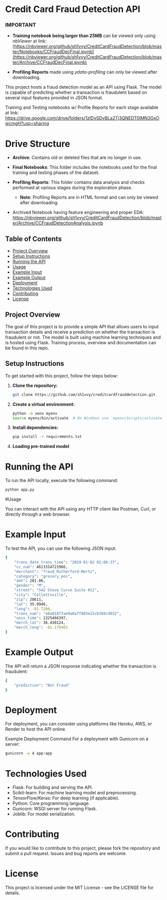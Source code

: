 # Credit Card Fraud Detection API

### IMPORTANT
- **Training notebook being larger than 25MB** can be viewed only using *nbViewer* at link: [https://nbviewer.org/github/sh1vvy/CreditCardFraudDetection/blob/master/Notebooks/CCFraudDecFinal.ipynb](https://nbviewer.org/github/sh1vvy/CreditCardFraudDetection/blob/master/Archive/CCFraudDecFinal.ipynb)

- **Profiling Reports** made using *ydata-profiling* can only be viewed after downloading.

This project hosts a fraud detection model as an API using Flask. The model is capable of predicting whether a transaction is fraudulent based on several input features provided in JSON format.

Training and Testing notebooks w/ Profile Reports for each stage available at link: https://drive.google.com/drive/folders/1zIDvSDvBLa2Tj3QNEDT0lMN3GsOwcmgH?usp=sharing
# Drive Structure

- **Archive**: Contains old or deleted files that are no longer in use.
- **Final Notebooks**: This folder includes the notebooks used for the final training and testing phases of the dataset.
- **Profiling Reports**: This folder contains data analysis and checks performed at various stages during the exploration phase.
  - **Note**: Profiling Reports are in HTML format and can only be viewed after downloading.
 
- Archived Notebook having feature engineering and proper EDA: https://nbviewer.org/github/sh1vvy/CreditCardFraudDetection/blob/master/Archive/CCFraudDetectionAnalysis.ipynb

## Table of Contents

- [Project Overview](#project-overview)
- [Setup Instructions](#setup-instructions)
- [Running the API](#running-the-api)
- [Usage](#usage)
- [Example Input](#example-input)
- [Example Output](#example-output)
- [Deployment](#deployment)
- [Technologies Used](#technologies-used)
- [Contributing](#contributing)
- [License](#license)

## Project Overview

The goal of this project is to provide a simple API that allows users to input transaction details and receive a prediction on whether the transaction is fraudulent or not. The model is built using machine learning techniques and is hosted using Flask. Training process, overview and documentation can be found in this repo.

## Setup Instructions

To get started with this project, follow the steps below:

1. **Clone the repository:**
   ```bash
   git clone https://github.com/sh1vvy/creditcardfrauddetection.git
   
2. **Create a virtual environment:**
   ```bash
   python -m venv myenv
   source myenv/bin/activate  # On Windows use `myenv\Scripts\activate`

3. **Install dependencies:**
   ```bash
   pip install -r requirements.txt

4. **Loading pre-trained model**


# **Running the API**

To run the API locally, execute the following command:

   ```bash
   python app.py
   ```


#Usage

You can interact with the API using any HTTP client like Postman, Curl, or directly through a web browser.

# Example Input
To test the API, you can use the following JSON input:
```bash
{
    "trans_date_trans_time": "2019-01-02 01:06:37",
    "cc_num": 4613314721966,
    "merchant": "fraud_Rutherford-Mertz",
    "category": "grocery_pos",
    "amt": 281.06,
    "gender": "M",
    "street": "542 Steve Curve Suite 011",
    "city": "Collettsville",
    "zip": 28611,
    "lat": 35.9946,
    "long": -81.7266,
    "trans_num": "e8a81877ae9a0a7f883e15cb39dc4022",
    "unix_time": 1325466397,
    "merch_lat": 36.430124,
    "merch_long": -81.179483
}
```

# Example Output
The API will return a JSON response indicating whether the transaction is fraudulent:

```bash
{
    "prediction": "Not Fraud"
}
```

# Deployment
For deployment, you can consider using platforms like Heroku, AWS, or Render to host the API online.

Example Deployment Command
For a deployment with Gunicorn on a server:

```bash
gunicorn -w 4 app:app
```

# Technologies Used
- Flask: For building and serving the API.
- Scikit-learn: For machine learning model and preprocessing.
- TensorFlow/Keras: For deep learning (if applicable).
- Python: Core programming language.
- Gunicorn: WSGI server for running Flask.
- Joblib: For model serialization.

# Contributing
If you would like to contribute to this project, please fork the repository and submit a pull request. Issues and bug reports are welcome.

# License
This project is licensed under the MIT License - see the LICENSE file for details.

